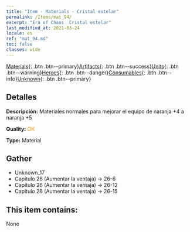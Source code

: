 ```yaml
---
title: "Item - Materials - Cristal estelar"
permalink: /Items/mat_94/
excerpt: "Era of Chaos  Cristal estelar"
last_modified_at: 2021-03-24
locale: es
ref: "mat_94.md"
toc: false
classes: wide
---
```

 [Materials](/es/Items/){: .btn .btn--primary}[Artifacts](/es/Items/Artifacts/){: .btn .btn--success}[Units](/es/Items/Units/){: .btn .btn--warning}[Heroes](/es/Items/Heroes/){: .btn .btn--danger}[Consumables](/es/Items/Consumables/){: .btn .btn--info}[Unknown](/es/Items/Unknown/){: .btn .btn--primary}

## Detalles
 **Descripción:** Materiales normales para mejorar el equipo de naranja +4 a naranja +5

 **Quality:** <span style="color: #FF8C00">OK</span>

 **Type:** Material

## Gather

*    Unknown_17 
*    Capítulo 26 (Aumentar la ventaja) -> 26-6 
*    Capítulo 26 (Aumentar la ventaja) -> 26-12 
*    Capítulo 26 (Aumentar la ventaja) -> 26-15 

## This item contains:

  None


